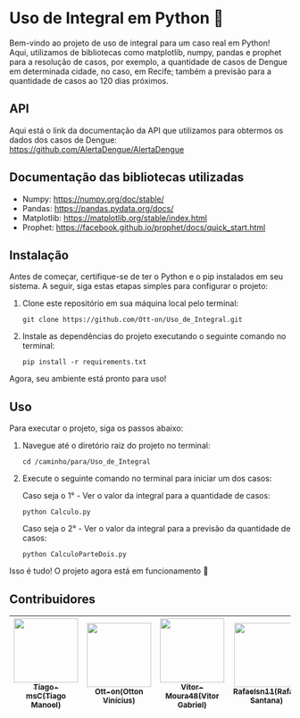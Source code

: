 # Uso de Integral em Python 🐍

Bem-vindo ao projeto de uso de integral para um caso real em Python!
Aqui, utilizamos de bibliotecas como matplotlib, numpy, pandas e prophet para a resolução de casos, por exemplo, a quantidade de casos de Dengue em determinada cidade, no caso, em Recife; também a previsão para a quantidade de casos ao 120 dias próximos. 

## API

Aqui está o link da documentação da API que utilizamos para obtermos os dados dos casos de Dengue: https://github.com/AlertaDengue/AlertaDengue

## Documentação das bibliotecas utilizadas

- Numpy: https://numpy.org/doc/stable/
- Pandas: https://pandas.pydata.org/docs/
- Matplotlib: https://matplotlib.org/stable/index.html
- Prophet: https://facebook.github.io/prophet/docs/quick_start.html

## Instalação

Antes de começar, certifique-se de ter o Python e o pip instalados em seu sistema. A seguir, siga estas etapas simples para configurar o projeto:

1. Clone este repositório em sua máquina local pelo terminal:

   ```
   git clone https://github.com/Ott-on/Uso_de_Integral.git
   ```
   
2. Instale as dependências do projeto executando o seguinte comando no terminal:

   ```
   pip install -r requirements.txt
   ```

Agora, seu ambiente está pronto para uso!

## Uso

Para executar o projeto, siga os passos abaixo:

1. Navegue até o diretório raiz do projeto no terminal:

   ```
   cd /caminho/para/Uso_de_Integral
   ```

2. Execute o seguinte comando no terminal para iniciar um dos casos:

   Caso seja o 1° - Ver o valor da integral para a quantidade de casos:
   ```
   python Calculo.py
   ```
   Caso seja o 2° - Ver o valor da integral para a previsão da quantidade de casos:
   ```
   python CalculoParteDois.py
   ```

Isso é tudo! O projeto agora está em funcionamento 🚀

## Contribuidores
| [<img loading="lazy" src="https://avatars.githubusercontent.com/u/91148044?v=4" width=115><br><sub>Tiago-msC(Tiago Manoel)</sub>](https://github.com/Tiago-msC) |  [<img loading="lazy" src="https://avatars.githubusercontent.com/u/134803634?v=4" width=115><br><sub>Ott-on(Otton Vinícius)</sub>](https://github.com/Ott-on) | [<img loading="lazy" src="https://avatars.githubusercontent.com/u/90641243?v=4" width=115><br><sub>Vitor-Moura48(Vitor Gabriel)</sub>](https://github.com/Vitor-Moura48) | [<img loading="lazy" src="https://avatars.githubusercontent.com/u/140290416?v=4" width=115><br><sub>Rafaelsn11(Rafael Santana)</sub>](https://github.com/Rafaelsn11) |
| :---: | :---: | :---: | :---: | 
